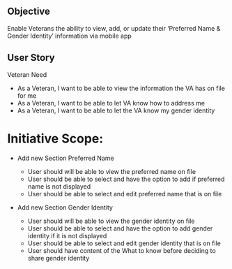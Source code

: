 ## Objective 

Enable Veterans the ability to view, add, or update their ‘Preferred Name & Gender Identity’ information via mobile app

## User Story

Veteran Need
- As a Veteran, I want to be able to view the information the VA has on file for me
- As a Veteran, I want to be able to let VA know how to address me
- As a Veteran, I want to be able to let the VA know my gender identity

# Initiative Scope:

- Add new Section Preferred Name 
  - User should will be able to view the preferred name on file
  - User should be able to select and have the option to add if preferred name is not displayed
  - User should be able to select and edit preferred name that is on file
   
 - Add new Section Gender Identity
   - User should will be able to view the gender identity on file
   - User should be able to select and have the option to add gender identity if it is not displayed
   - User should be able to select and edit gender identity that is on file
   - User should have content of the What to know before deciding to share gender identity
